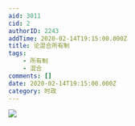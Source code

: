 ```yaml
---
aid: 3011
cid: 2
authorID: 2243
addTime: 2020-02-14T19:15:00.000Z
title: 论混合所有制
tags:
    - 所有制
    - 混合
comments: []
date: 2020-02-14T19:15:00.000Z
category: 时政
---
```


![](https://imgur.com/Ca17U3t.jpg)
